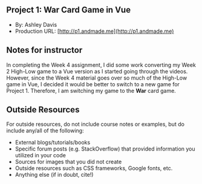 ## Project 1: War Card Game in Vue

- By: Ashley Davis
- Production URL: [http://p1.andmade.me](http://p1.andmade.me)

## Notes for instructor

In completing the Week 4 assignment, I did some work converting my Week 2 High-Low game to a Vue version as I started going through the videos. However, since the Week 4 material goes over so much of the High-Low game in Vue, I decided it would be better to switch to a new game for Project 1. Therefore, I am switching my game to the **War** card game.

## Outside Resources

For outside resources, do not include course notes or examples, but do include any/all of the following:

- External blogs/tutorials/books
- Specific forum posts (e.g. StackOverflow) that provided information you utilized in your code
- Sources for images that you did not create
- Outside resources such as CSS frameworks, Google fonts, etc.
- Anything else (if in doubt, cite!)
